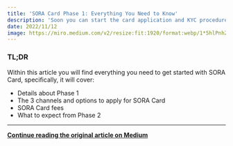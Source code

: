 ```yaml
---
title: 'SORA Card Phase 1: Everything You Need to Know'
description: 'Soon you can start the card application and KYC procedure in all security and privacy, and order your SORA Card through Polkaswap.io, soracard.com, or SORA Wallet. Here is what you need to know:'
date: 2022/11/12
image: https://miro.medium.com/v2/resize:fit:1920/format:webp/1*5hlPnhZxXOsIVSyn1h8f_A.png
---
```


### TL;DR

Within this article you will find everything you need to get started with SORA Card, specifically, it will cover:

- Details about Phase 1
- The 3 channels and options to apply for SORA Card
- SORA Card fees
- What to expect from Phase 2

---

**[Continue reading the original article on Medium](https://medium.com/sora-xor/sora-card-phase-1-everything-you-need-to-know-d00a3df19a1a)**
